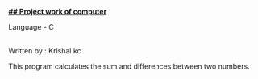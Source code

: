 <b><u>## Project work of computer</b></u> 
<p>Language - C</p>
<br>Written by : Krishal kc
<p>This program calculates the sum and differences between two numbers.</p>